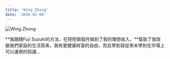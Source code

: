 ```yaml
---
title: 'Wing Zhong'
date: '2020-01-04'
---
```

![Wing Zhong](https://media.fujisuzuki.com/team/circle/circle-wing.jpg)

**我跟隨Fuji Suzuki的方法，在短短兩個月做到了我的理想收入，**幫助了我改變我們家庭的生活質素，我有更健康財富的自由，而且學到我從來未學到在市場上可以運用的知識...